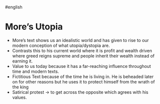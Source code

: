#english 
# More’s Utopia

- More’s text shows us an idealistic world and has given to rise to our modern conception of what utopia/dystopia are.
- Contrasts this to his current world where it is profit and wealth driven where greed reigns supreme and people inherit their wealth instead of earning it.
- Value to us today because it has a far-reaching influence throughout time and modern texts.
- Fictitious Text because of the time he is living in. He is beheaded later on for other reasons but he uses it to protect himself from the wrath of the king
- Satirical protest → to get across the opposite which agrees with his values.